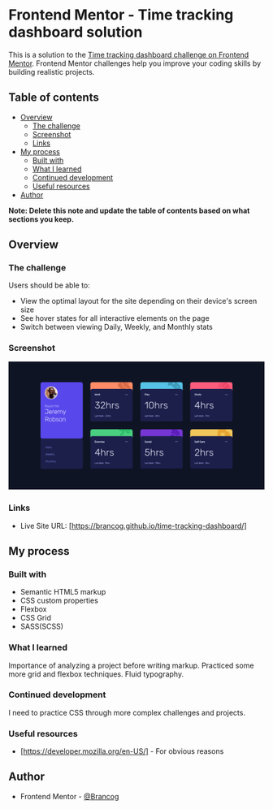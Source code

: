 # Frontend Mentor - Time tracking dashboard solution

This is a solution to the [Time tracking dashboard challenge on Frontend Mentor](https://www.frontendmentor.io/challenges/time-tracking-dashboard-UIQ7167Jw). Frontend Mentor challenges help you improve your coding skills by building realistic projects.

## Table of contents

- [Overview](#overview)
  - [The challenge](#the-challenge)
  - [Screenshot](#screenshot)
  - [Links](#links)
- [My process](#my-process)
  - [Built with](#built-with)
  - [What I learned](#what-i-learned)
  - [Continued development](#continued-development)
  - [Useful resources](#useful-resources)
- [Author](#author)

**Note: Delete this note and update the table of contents based on what sections you keep.**

## Overview

### The challenge

Users should be able to:

- View the optimal layout for the site depending on their device's screen size
- See hover states for all interactive elements on the page
- Switch between viewing Daily, Weekly, and Monthly stats

### Screenshot

![Screenshot](time-tracking-dashboard-screenshot.png?raw=true "Project Screenshot")

### Links

- Live Site URL: [https://brancog.github.io/time-tracking-dashboard/]

## My process

### Built with

- Semantic HTML5 markup
- CSS custom properties
- Flexbox
- CSS Grid
- SASS(SCSS)

### What I learned

Importance of analyzing a project before writing markup.
Practiced some more grid and flexbox techniques.
Fluid typography.

### Continued development

I need to practice CSS through more complex challenges and projects.

### Useful resources

- [https://developer.mozilla.org/en-US/] - For obvious reasons


## Author

- Frontend Mentor - [@Brancog](https://www.frontendmentor.io/profile/Brancog)
